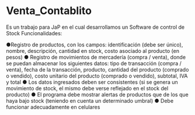 # Venta_Contablito
Es un trabajo para JaP en el cual desarrollamos un Software de control de Stock
Funcionalidades:

●Registro de productos, con los campos: identificación (debe ser único),
nombre, descripción, cantidad en stock, costo asociado al producto (en pesos)
● Registro de movimientos de mercadería (compra / venta), donde se puedan
almacenar los siguientes datos: tipo de transacción (compra / venta), fecha de
la transacción, producto, cantidad del producto (comprado o vendido), costo
unitario del producto (comprado o vendido), subtotal, IVA y total
● Los datos ingresados deben ser consistentes (si se genera un movimiento de
stock, el mismo debe verse reflejado en el stock del producto)
● El programa debe mostrar alertas de productos que de los que haya bajo stock
(teniendo en cuenta un determinado umbral)
● Debe funcionar adecuadamente en celulares
